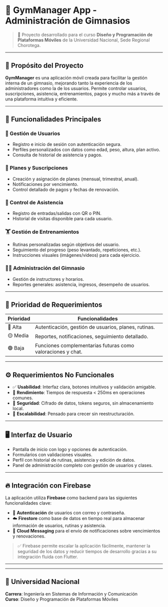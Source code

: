 # 💪 GymManager App - Administración de Gimnasios

> 📱 Proyecto desarrollado para el curso **Diseño y Programación de Plataformas Móviles** de la Universidad Nacional, Sede Regional Chorotega.

---

## 🎯 Propósito del Proyecto

**GymManager** es una aplicación móvil creada para facilitar la gestión interna de un gimnasio, mejorando tanto la experiencia de los administradores como la de los usuarios. Permite controlar usuarios, suscripciones, asistencia, entrenamientos, pagos y mucho más a través de una plataforma intuitiva y eficiente.

---

## 🧩 Funcionalidades Principales

### 👤 Gestión de Usuarios
- Registro e inicio de sesión con autenticación segura.
- Perfiles personalizados con datos como edad, peso, altura, plan activo.
- Consulta de historial de asistencia y pagos.

### 📅 Planes y Suscripciones
- Creación y asignación de planes (mensual, trimestral, anual).
- Notificaciones por vencimiento.
- Control detallado de pagos y fechas de renovación.

### 📍 Control de Asistencia
- Registro de entradas/salidas con QR o PIN.
- Historial de visitas disponible para cada usuario.

### 🏋️ Gestión de Entrenamientos
- Rutinas personalizadas según objetivos del usuario.
- Seguimiento del progreso (peso levantado, repeticiones, etc.).
- Instrucciones visuales (imágenes/videos) para cada ejercicio.

### 🧑‍🏫 Administración del Gimnasio
- Gestión de instructores y horarios.
- Reportes generales: asistencia, ingresos, desempeño de usuarios.

---

## 📌 Prioridad de Requerimientos

| Prioridad | Funcionalidades |
|----------|------------------|
| 🔴 Alta     | Autenticación, gestión de usuarios, planes, rutinas. |
| 🟡 Media    | Reportes, notificaciones, seguimiento detallado. |
| 🟢 Baja     | Funciones complementarias futuras como valoraciones y chat. |

---

## ⚙️ Requerimientos No Funcionales

- ✅ **Usabilidad**: Interfaz clara, botones intuitivos y validación amigable.
- 🚀 **Rendimiento**: Tiempos de respuesta < 250ms en operaciones comunes.
- 🔐 **Seguridad**: Cifrado de datos, tokens seguros, sin almacenamiento local.
- 🌱 **Escalabilidad**: Pensado para crecer sin reestructuración.

---

## 🖥️ Interfaz de Usuario

- Pantalla de inicio con logo y opciones de autenticación.
- Formularios con validaciones visuales.
- Perfil con historial de rutinas, asistencia y edición de datos.
- Panel de administración completo con gestión de usuarios y clases.

---

## 🔥 Integración con Firebase

La aplicación utiliza **Firebase** como backend para las siguientes funcionalidades clave:

- 🔐 **Autenticación** de usuarios con correo y contraseña.
- ☁️ **Firestore** como base de datos en tiempo real para almacenar información de usuarios, rutinas y asistencia.
- 📩 **Cloud Messaging** para el envío de notificaciones sobre vencimientos y renovaciones.

> ✅ Firebase permite escalar la aplicación fácilmente, mantener la seguridad de los datos y reducir tiempos de desarrollo gracias a su integración fluida con Flutter.



---



---

## 🏫 Universidad Nacional  
**Carrera**: Ingeniería en Sistemas de Información y Comunicación  
**Curso**: Diseño y Programación de Plataformas Móviles  



